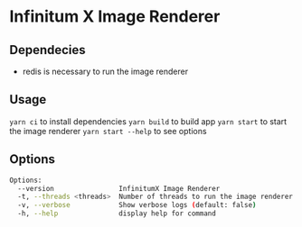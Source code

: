 # Infinitum X Image Renderer

## Dependecies

* redis is necessary to run the image renderer

## Usage

`yarn ci` to install dependencies
`yarn build` to build app
`yarn start` to start the image renderer
`yarn start --help` to see options

## Options

```bash
Options:
  --version                InfinitumX Image Renderer
  -t, --threads <threads>  Number of threads to run the image renderer (default: 4)
  -v, --verbose            Show verbose logs (default: false)
  -h, --help               display help for command
```
